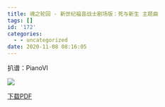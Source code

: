 ```yaml
---
title: 魂之轮回 - 新世纪福音战士剧场版：死与新生 主题曲
tags: []
id: '172'
categories:
  - - uncategorized
date: 2020-11-08 08:16:05
---
```


扒谱：PianoVI

![](https://animenz.anotia.top/wp-content/uploads/2020/11/魂之轮回-722x1024.png)

[下载PDF](https://animenz.anotia.top/wp-content/uploads/2020/11/Animenz-Tamashii-no-Refrain.pdf)